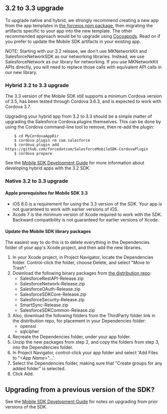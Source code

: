 ## 3.2 to 3.3 upgrade

To upgrade native and hybrid, we strongly recommend creating a new app from the app templates in [the forceios npm package](https://npmjs.org/package/forceios), then migrating the artifacts specific to your app into the new template.  The other recommended approach would be to upgrade using [Cocoapods](https://cocoapods.org/pods/SalesforceMobileSDK-iOS).  Read on if you prefer to update the Mobile SDK artifacts in your existing app.

NOTE: Starting with our 3.2 release, we don't use MKNetworkKit and SalesforceNetworkSDK as our networking libraries.  Instead, we use SalesforceNetwork as our library for networking.  If you use MKNetworkKit APIs directly, you will need to replace those calls with equivalent API calls in our new library.

### Hybrid 3.2 to 3.3 upgrade

The 3.3 version of the Mobile SDK still supports a minimum Cordova version of 3.5, has been tested through Cordova 3.6.3, and is expected to work with Cordova 3.7.

Upgrading your hybrid app from 3.2 to 3.3 should be a simple matter of upgrading the Salesforce Cordova plugins themselves.  This can be done by using the Cordova command-line tool to remove, then re-add the plugin:

        $ cd MyCordovaAppDir
        $ cordova plugin rm com.salesforce
        $ cordova plugin add https://github.com/forcedotcom/SalesforceMobileSDK-CordovaPlugin
        $ cordova prepare

See the [Mobile SDK Development Guide](https://github.com/forcedotcom/SalesforceMobileSDK-Shared/blob/master/doc/mobile_sdk.pdf?raw=true) for more information about developing hybrid apps with the 3.2 SDK.

### Native 3.2 to 3.3 upgrade

#### Apple prerequisites for Mobile SDK 3.3
- iOS 8.0 is a requirement for using the 3.3 version of the SDK.  Your app is not guaranteed to work with earlier versions of iOS.
- Xcode 7 is the minimum version of Xcode required to work with the SDK.  Backward compatibility is not guaranteed for earlier versions of Xcode.

#### Update the Mobile SDK library packages
The easiest way to do this is to delete everything in the Dependencies folder of your app's Xcode project, and then add the new libraries.

1. In your Xcode project, in Project Navigator, locate the Dependencies folder.  Control-click the folder, choose Delete, and select "Move to Trash".
2. Download the following binary packages from [the distribution repo](https://github.com/forcedotcom/SalesforceMobileSDK-iOS-Distribution):
    - SalesforceRestAPI-Release.zip
    - SalesforceNetwork-Release.zip
    - SalesforceOAuth-Release.zip
    - SalesforceSDKCore-Release.zip
    - SalesforceSecurity-Release.zip
    - SmartSync-Release.zip
    - SalesforceSDKCommon-Release.zip
3. Also, download the following folders from the ThirdParty folder link in the distribution repo, for placement in your Dependencies folder:
    - openssl
    - sqlcipher
4. Recreate the Dependencies folder, under your app folder.
5. Unzip the new packages from step 2, and copy the folders from step 3, into the Dependencies folder.
6. In Project Navigator, control-click your app folder and select 'Add Files to "*&lt;App Name&gt;*"...'.
7. Select the Dependencies folder, making sure that "Create groups for any added folder" is selected.
8. Click Add.

## Upgrading from a previous version of the SDK?

See the [Mobile SDK Development Guide](https://github.com/forcedotcom/SalesforceMobileSDK-Shared/blob/master/doc/mobile_sdk.pdf?raw=true) for notes on upgrading from prior versions of the SDK.
